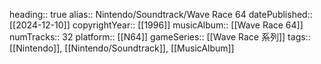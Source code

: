 heading:: true
alias:: Nintendo/Soundtrack/Wave Race 64
datePublished:: [[2024-12-10]]
copyrightYear:: [[1996]]
musicAlbum:: [[Wave Race 64]]
numTracks:: 32
platform:: [[N64]] 
gameSeries:: [[Wave Race 系列]] 
tags:: [[Nintendo]], [[Nintendo/Soundtrack]], [[MusicAlbum]]
